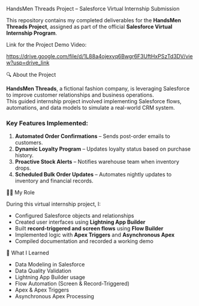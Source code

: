 HandsMen Threads Project – Salesforce Virtual Internship Submission

This repository contains my completed deliverables for the **HandsMen Threads Project**, assigned as part of the official **Salesforce Virtual Internship Program**.


Link for the Project Demo Video:

https://drive.google.com/file/d/1L88a4ojexyq6Bwgr6F3UftHxPSzTd3DV/view?usp=drive_link



🔍 About the Project

**HandsMen Threads**, a fictional fashion company, is leveraging Salesforce to improve customer relationships and business operations.  
This guided internship project involved implementing Salesforce flows, automations, and data models to simulate a real-world CRM system.

### Key Features Implemented:
1. **Automated Order Confirmations** – Sends post-order emails to customers.
2. **Dynamic Loyalty Program** – Updates loyalty status based on purchase history.
3. **Proactive Stock Alerts** – Notifies warehouse team when inventory drops.
4. **Scheduled Bulk Order Updates** – Automates nightly updates to inventory and financial records.


👩‍💻 My Role

During this virtual internship project, I:
- Configured Salesforce objects and relationships
- Created user interfaces using **Lightning App Builder**
- Built **record-triggered and screen flows** using **Flow Builder**
- Implemented logic with **Apex Triggers** and **Asynchronous Apex**
- Compiled documentation and recorded a working demo


🧠 What I Learned

- Data Modeling in Salesforce  
- Data Quality Validation  
- Lightning App Builder usage  
- Flow Automation (Screen & Record-Triggered)  
- Apex & Apex Triggers  
- Asynchronous Apex Processing  
